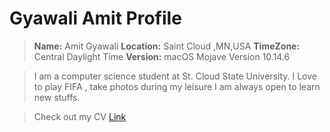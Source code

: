 # Gyawali Amit Profile

>**Name:** Amit Gyawali
>**Location:** Saint Cloud ,MN,USA
>**TimeZone:** Central Daylight Time
>**Version:** macOS Mojave Version 10.14.6

>I am a computer science student at St. Cloud State University.
>I Love to play FIFA , take photos during my leisure
>I am always open to learn new stuffs.

>Check out my CV [Link](https://gyawaliamit7.github.io/AmitResume/)
